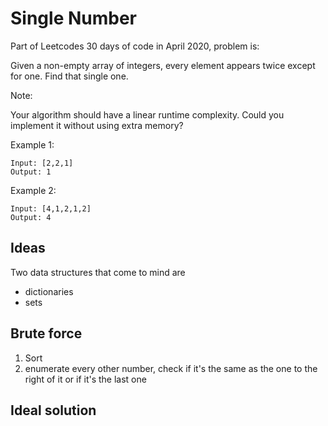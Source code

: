 # Single Number
Part of Leetcodes 30 days of code in April 2020, problem is:

Given a non-empty array of integers, every element appears twice except for one. Find that single one.

Note:

Your algorithm should have a linear runtime complexity. Could you implement it without using extra memory?

Example 1:

```
Input: [2,2,1]
Output: 1
```

Example 2:

```
Input: [4,1,2,1,2]
Output: 4
```

## Ideas
Two data structures that come to mind are 
* dictionaries
* sets


## Brute force

1. Sort
2. enumerate every other number, check if it's the same as the one to the right of it or if it's the last one


## Ideal solution


